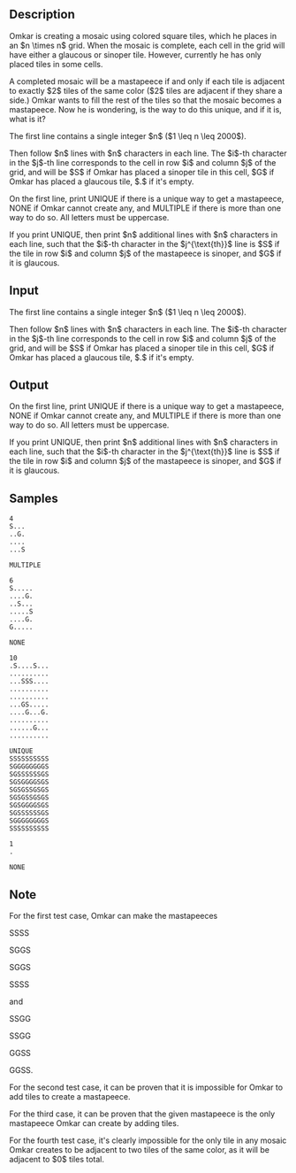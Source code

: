 ## Description

<div><p>Omkar is creating a mosaic using colored square tiles, which he places in an $n \times n$ grid. When the mosaic is complete, each cell in the grid will have either a glaucous or sinoper tile. However, currently he has only placed tiles in some cells. </p><p>A completed mosaic will be a <span class="tex-font-style-bf">mastapeece</span> if and only if each tile is adjacent to exactly $2$ tiles of the same color ($2$ tiles are adjacent if they share a side.) Omkar wants to fill the rest of the tiles so that the mosaic becomes a <span class="tex-font-style-bf">mastapeece</span>. Now he is wondering, is the way to do this unique, and if it is, what is it?</p></div><div class="input-specification"><p>The first line contains a single integer $n$ ($1 \leq n \leq 2000$).</p><p>Then follow $n$ lines with $n$ characters in each line. The $i$-th character in the $j$-th line corresponds to the cell in row $i$ and column $j$ of the grid, and will be $S$ if Omkar has placed a sinoper tile in this cell, $G$ if Omkar has placed a glaucous tile, $.$ if it's empty. </p></div><div class="output-specification"><p>On the first line, print <span class="tex-font-style-tt">UNIQUE</span> if there is a unique way to get a mastapeece, <span class="tex-font-style-tt">NONE</span> if Omkar cannot create any, and <span class="tex-font-style-tt">MULTIPLE</span> if there is more than one way to do so. <span class="tex-font-style-bf">All letters must be uppercase.</span></p><p>If you print <span class="tex-font-style-tt">UNIQUE</span>, then print $n$ additional lines with $n$ characters in each line, such that the $i$-th character in the $j^{\text{th}}$ line is $S$ if the tile in row $i$ and column $j$ of the mastapeece is sinoper, and $G$ if it is glaucous. </p></div>

## Input

<p>The first line contains a single integer $n$ ($1 \leq n \leq 2000$).</p><p>Then follow $n$ lines with $n$ characters in each line. The $i$-th character in the $j$-th line corresponds to the cell in row $i$ and column $j$ of the grid, and will be $S$ if Omkar has placed a sinoper tile in this cell, $G$ if Omkar has placed a glaucous tile, $.$ if it's empty. </p>

## Output

<p>On the first line, print <span class="tex-font-style-tt">UNIQUE</span> if there is a unique way to get a mastapeece, <span class="tex-font-style-tt">NONE</span> if Omkar cannot create any, and <span class="tex-font-style-tt">MULTIPLE</span> if there is more than one way to do so. <span class="tex-font-style-bf">All letters must be uppercase.</span></p><p>If you print <span class="tex-font-style-tt">UNIQUE</span>, then print $n$ additional lines with $n$ characters in each line, such that the $i$-th character in the $j^{\text{th}}$ line is $S$ if the tile in row $i$ and column $j$ of the mastapeece is sinoper, and $G$ if it is glaucous. </p>

## Samples

```input1
4
S...
..G.
....
...S
```

```output1
MULTIPLE
```






```input2
6
S.....
....G.
..S...
.....S
....G.
G.....
```

```output2
NONE
```






```input3
10
.S....S...
..........
...SSS....
..........
..........
...GS.....
....G...G.
..........
......G...
..........
```

```output3
UNIQUE
SSSSSSSSSS
SGGGGGGGGS
SGSSSSSSGS
SGSGGGGSGS
SGSGSSGSGS
SGSGSSGSGS
SGSGGGGSGS
SGSSSSSSGS
SGGGGGGGGS
SSSSSSSSSS
```






```input4
1
.
```

```output4
NONE
```




## Note

<p>For the first test case, Omkar can make the mastapeeces</p><p><span class="tex-font-style-tt">SSSS</span></p><p><span class="tex-font-style-tt">SGGS</span></p><p><span class="tex-font-style-tt">SGGS</span></p><p><span class="tex-font-style-tt">SSSS</span></p><p>and </p><p><span class="tex-font-style-tt">SSGG</span></p><p><span class="tex-font-style-tt">SSGG</span></p><p><span class="tex-font-style-tt">GGSS</span></p><p><span class="tex-font-style-tt">GGSS</span>.</p><p>For the second test case, it can be proven that it is impossible for Omkar to add tiles to create a mastapeece.</p><p>For the third case, it can be proven that the given mastapeece is the only mastapeece Omkar can create by adding tiles.</p><p>For the fourth test case, it's clearly impossible for the only tile in any mosaic Omkar creates to be adjacent to two tiles of the same color, as it will be adjacent to $0$ tiles total. </p>
